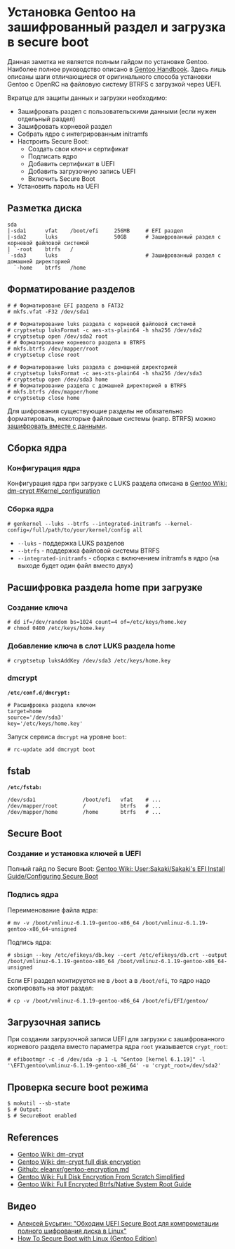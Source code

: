 # Установка Gentoo на зашифрованный раздел и загрузка в secure boot

Данная заметка не является полным гайдом по установке Gentoo. Наиболее полное руководство описано в [Gentoo Handbook](https://wiki.gentoo.org/wiki/Handbook:Main_Page). Здесь лишь описаны шаги отличающиеся от оригинального способа установки Gentoo с OpenRC на файловую систему BTRFS с загрузкой через UEFI.

Вкратце для защиты данных и загрузки необходимо:
- Зашифровать раздел с пользовательскими данными (если нужен отдельный раздел)
- Зашифровать корневой раздел
- Собрать ядро с интегрированным initramfs
- Настроить Secure Boot:
  - Создать свои ключ и сертификат
  - Подписать ядро
  - Добавить сертификат в UEFI
  - Добавить загрузочную запись UEFI
  - Включить Secure Boot
- Установить пароль на UEFI


## Разметка диска

```
sda
|-sda1      vfat    /boot/efi     256MB     # EFI раздел
|-sda2      luks                  50GB      # Зашифрованный раздел с корневой файловой системой
| `-root    btrfs   /
`-sda3      luks                            # Зашифрованный раздел с домашней директорией
  `-home    btrfs   /home
```


## Форматирование разделов

```console
# # Форматироване EFI раздела в FAT32
# mkfs.vfat -F32 /dev/sda1

# # Форматирование luks раздела с корневой файловой системой
# cryptsetup luksFormat -c aes-xts-plain64 -h sha256 /dev/sda2
# cryptsetup open /dev/sda2 root
# # Форматирование корневого раздела в BTRFS
# mkfs.btrfs /dev/mapper/root
# cryptsetup close root

# # Форматирование luks раздела с домашней директорией
# cryptsetup luksFormat -c aes-xts-plain64 -h sha256 /dev/sda3
# cryptsetup open /dev/sda3 home
# # Форматирование раздела с домашней директорией в BTRFS
# mkfs.btrfs /dev/mapper/home
# cryptsetup close home
```

Для шифрования существующие разделы не обязательно форматировать, некоторые файловые системы (напр. BTRFS) можно [зашифровать вместе с данными](./partitions-encryption.md).


## Сборка ядра

### Конфигурация ядра

Конфигурация ядра при загрузке с LUKS раздела описана в [Gentoo Wiki: dm-crypt #Kernel_configuration](https://wiki.gentoo.org/wiki/Dm-crypt#Kernel_Configuration)

### Сборка ядра

```console
# genkernel --luks --btrfs --integrated-initramfs --kernel-config=/full/path/to/your/kernel/config all
```

- `--luks` - поддержка LUKS разделов
- `--btrfs` - поддержка файловой системы BTRFS
- `--integrated-initramfs` - сборка с включением initramfs в ядро (на выходе будет один файл вместо двух)

## Расшифровка раздела home при загрузке

### Создание ключа

```console
# dd if=/dev/random bs=1024 count=4 of=/etc/keys/home.key
# chmod 0400 /etc/keys/home.key
```


### Добавление ключа в слот LUKS раздела home

```console
# cryptsetup luksAddKey /dev/sda3 /etc/keys/home.key
```

### dmcrypt

**`/etc/conf.d/dmcrypt:`**
```
# Расшифровка раздела ключом
target=home
source='/dev/sda3'
key='/etc/keys/home.key'
```

Запуск сервиса `dmcrypt` на уровне `boot`:
```console
# rc-update add dmcrypt boot
```


## fstab

**`/etc/fstab:`**
```
/dev/sda1               /boot/efi   vfat    # ...
/dev/mapper/root        /           btrfs   # ...
/dev/mapper/home        /home       btrfs   # ...
```


## Secure Boot

### Создание и установка ключей в UEFI

Полный гайд по Secure Boot: [Gentoo Wiki: User:Sakaki/Sakaki's EFI Install Guide/Configuring Secure Boot](https://wiki.gentoo.org/wiki/User:Sakaki/Sakaki%27s_EFI_Install_Guide/Configuring_Secure_Boot_under_OpenRC)

### Подпись ядра

Переименование файла ядра:
```console
# mv -v /boot/vmlinuz-6.1.19-gentoo-x86_64 /boot/vmlinuz-6.1.19-gentoo-x86_64-unsigned
```

Подпись ядра:
```console
# sbsign --key /etc/efikeys/db.key --cert /etc/efikeys/db.crt --output /boot/vmlinuz-6.1.19-gentoo-x86_64 /boot/vmlinuz-6.1.19-gentoo-x86_64-unsigned
```

Если EFI раздел монтируется не в `/boot` а в `/boot/efi`, то ядро надо скопировать на этот раздел:
```console
# cp -v /boot/vmlinuz-6.1.19-gentoo-x86_64 /boot/efi/EFI/gentoo/
```


## Загрузочная запись

При создании загрузочной записи UEFI для загрузки с зашифрованного корневого раздела вместо параметра ядра `root` указывается `crypt_root`:
```console
# efibootmgr -c -d /dev/sda -p 1 -L "Gentoo [kernel 6.1.19]" -l '\EFI\gentoo\vmlinuz-6.1.19-gentoo-x86_64' -u 'crypt_root=/dev/sda2'
```

## Проверка secure boot режима

```console
$ mokutil --sb-state
$ # Output:
$ # SecureBoot enabled
```


## References

- [Gentoo Wiki: dm-crypt](https://wiki.gentoo.org/wiki/Dm-crypt)
- [Gentoo Wiki: dm-crypt full disk encryption](https://wiki.gentoo.org/wiki/Dm-crypt_full_disk_encryption)
- [Github: eleanxr/gentoo-encryption.md](https://gist.github.com/eleanxr/0cdc3f2d6a3d989f3957297929d08557)
- [Gentoo Wiki: Full Disk Encryption From Scratch Simplified](https://wiki.gentoo.org/wiki/Full_Disk_Encryption_From_Scratch_Simplified)
- [Gentoo Wiki: Full Encrypted Btrfs/Native System Root Guide](https://wiki.gentoo.org/wiki/Full_Encrypted_Btrfs/Native_System_Root_Guide)


## Видео

- [Алексей Бусыгин: "Обходим UEFI Secure Boot для компрометации полного шифрования диска в Linux"](https://youtu.be/FQIK66sYw8E)
- [How To Secure Boot with Linux (Gentoo Edition)](https://youtu.be/7SGM5cI7YhM)
